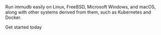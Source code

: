 <page-section id="immudb-get-started-end-section" style="padding-top: 160px !important;">
<page-section-header color="white" title="The open-source immutable database" :bottom="2">
    Run immudb easily on Linux, FreeBSD, Microsoft Windows, and macOS, along with other systems derived from them, such as Kubernetes and Docker.
</page-section-header>
<i-container>
<i-row>
<i-column class="_margin-top-2 _margin-x-auto">
		<p class="action _display-flex _flex-direction-row _justify-content-center">
			<cn-button
				variant="secondary"
				href="https://docs.immudb.io"
				target="_blank"
				rel="nofollow"
				size="lg"
			>
				Get started today
			</cn-button>
		</p>
</i-column>
</i-row>
</i-container>
</page-section>
